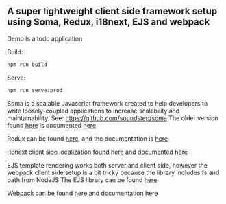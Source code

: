 ## A super lightweight client side framework setup using Soma, Redux, i18next, EJS and webpack

Demo is a todo application

Build:

```bash
npm run build
```

Serve:

```bash
npm run serve:prod
```
Soma is a scalable Javascript framework created to help developers to write loosely-coupled applications to increase scalability and maintainability.
See: https://github.com/soundstep/soma
The older version found [here](https://github.com/somajs/somajs) is documented [here](http://somajs.github.io/somajs/site/)

Redux can be found [here](https://github.com/reduxjs/redux), and the documentation is [here](https://redux.js.org/introduction/getting-started)

i18next client side localization found [here](https://github.com/i18next/i18next) and documented [here](https://www.i18next.com/overview/getting-started)

EJS template rendering works both server and client side, however the webpack client side setup is a bit tricky because the library includes fs and path from NodeJS
The EJS library can be found [here](https://github.com/mde/ejs)

Webpack can be found [here](https://github.com/webpack/webpack) and documentation [here](https://webpack.js.org/concepts/)

